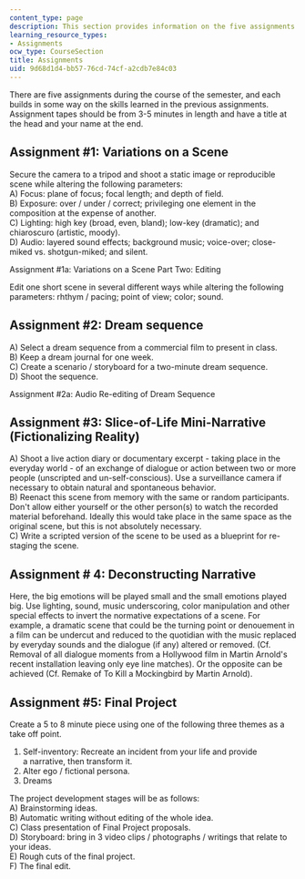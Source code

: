 ```yaml
---
content_type: page
description: This section provides information on the five assignments of the course.
learning_resource_types:
- Assignments
ocw_type: CourseSection
title: Assignments
uid: 9d68d1d4-bb57-76cd-74cf-a2cdb7e84c03
---
```


There are five assignments during the course of the semester, and each builds in some way on the skills learned in the previous assignments. Assignment tapes should be from 3-5 minutes in length and have a title at the head and your name at the end.

Assignment #1: Variations on a Scene
------------------------------------

Secure the camera to a tripod and shoot a static image or reproducible scene while altering the following parameters:  
A) Focus: plane of focus; focal length; and depth of field.  
B) Exposure: over / under / correct; privileging one element in the composition at the expense of another.  
C) Lighting: high key (broad, even, bland); low-key (dramatic); and chiaroscuro (artistic, moody).  
D) Audio: layered sound effects; background music; voice-over; close-miked vs. shotgun-miked; and silent.

Assignment #1a: Variations on a Scene Part Two: Editing

Edit one short scene in several different ways while altering the following parameters: rhthym / pacing; point of view; color; sound.

Assignment #2: Dream sequence
-----------------------------

A) Select a dream sequence from a commercial film to present in class.  
B) Keep a dream journal for one week.  
C) Create a scenario / storyboard for a two-minute dream sequence.  
D) Shoot the sequence.

Assignment #2a: Audio Re-editing of Dream Sequence

Assignment #3: Slice-of-Life Mini-Narrative (Fictionalizing Reality)
--------------------------------------------------------------------

A) Shoot a live action diary or documentary excerpt - taking place in the everyday world - of an exchange of dialogue or action between two or more people (unscripted and un-self-conscious). Use a surveillance camera if necessary to obtain natural and spontaneous behavior.  
B) Reenact this scene from memory with the same or random participants. Don't allow either yourself or the other person(s) to watch the recorded material beforehand. Ideally this would take place in the same space as the original scene, but this is not absolutely necessary.  
C) Write a scripted version of the scene to be used as a blueprint for re-staging the scene.

Assignment # 4: Deconstructing Narrative
----------------------------------------

Here, the big emotions will be played small and the small emotions played big. Use lighting, sound, music underscoring, color manipulation and other special effects to invert the normative expectations of a scene. For example, a dramatic scene that could be the turning point or denouement in a film can be undercut and reduced to the quotidian with the music replaced by everyday sounds and the dialogue (if any) altered or removed. (Cf. Removal of all dialogue moments from a Hollywood film in Martin Arnold's recent installation leaving only eye line matches). Or the opposite can be achieved (Cf. Remake of To Kill a Mockingbird by Martin Arnold).

Assignment #5: Final Project
----------------------------

Create a 5 to 8 minute piece using one of the following three themes as a take off point.

1) Self-inventory: Recreate an incident from your life and provide a narrative, then transform it.  
2) Alter ego / fictional persona.  
3) Dreams

The project development stages will be as follows:  
A) Brainstorming ideas.  
B) Automatic writing without editing of the whole idea.  
C) Class presentation of Final Project proposals.  
D) Storyboard: bring in 3 video clips / photographs / writings that relate to your ideas.  
E) Rough cuts of the final project.  
F) The final edit.